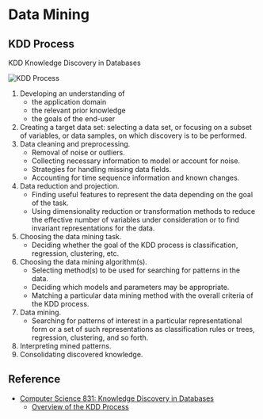 # Data Mining

## KDD Process

KDD Knowledge Discovery in Databases

![KDD Process](http://www2.cs.uregina.ca/~dbd/cs831/notes/kdd/kdd.gif)

1. Developing an understanding of
   * the application domain
   * the relevant prior knowledge
   * the goals of the end-user
2. Creating a target data set: selecting a data set, or focusing on a subset of variables, or data samples, on which discovery is to be performed.
3. Data cleaning and preprocessing.
   * Removal of noise or outliers.
   * Collecting necessary information to model or account for noise.
   * Strategies for handling missing data fields.
   * Accounting for time sequence information and known changes.
4. Data reduction and projection.
   * Finding useful features to represent the data depending on the goal of the task.
   * Using dimensionality reduction or transformation methods to reduce the effective number of variables under consideration or to find invariant representations for the data.
5. Choosing the data mining task.
   * Deciding whether the goal of the KDD process is classification, regression, clustering, etc.
6. Choosing the data mining algorithm(s).
   * Selecting method(s) to be used for searching for patterns in the data.
   * Deciding which models and parameters may be appropriate.
   * Matching a particular data mining method with the overall criteria of the KDD process.
7. Data mining.
   * Searching for patterns of interest in a particular representational form or a set of such representations as classification rules or trees, regression, clustering, and so forth.
8. Interpreting mined patterns.
9. Consolidating discovered knowledge.

## Reference

* [Computer Science 831: Knowledge Discovery in Databases](http://www2.cs.uregina.ca/~dbd/cs831/index.html)
  * [Overview of the KDD Process](http://www2.cs.uregina.ca/~dbd/cs831/notes/kdd/1_kdd.html)
